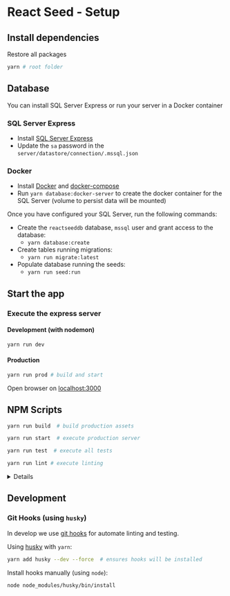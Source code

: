 # React Seed - Setup 

## Install dependencies

Restore all packages

```bash
yarn # root folder
```


## Database
You can install SQL Server Express or run your server in a Docker container
### SQL Server Express
* Install [SQL Server Express](https://www.microsoft.com/en-us/sql-server/sql-server-downloads)
* Update the `sa` password in the `server/datastore/connection/.mssql.json`
### Docker
* Install [Docker](https://docs.docker.com/engine/installation/) and [docker-compose](https://docs.docker.com/compose/install/)
* Run `yarn database:docker-server` to create the docker container for the SQL Server (volume to persist data will be mounted)

Once you have configured your SQL Server, run the following commands:
* Create the `reactseeddb` database, `mssql` user and grant access to the database:
    * `yarn database:create`
* Create tables running migrations: 
    * `yarn run migrate:latest`
* Populate database running the seeds: 
    * `yarn run seed:run`


## Start the app

### Execute the express server

#### Development (with nodemon)

```bash
yarn run dev
```

#### Production

```bash
yarn run prod # build and start
```

Open browser on [localhost:3000](http://localhost:3000/)


## NPM Scripts

```bash
yarn run build  # build production assets

yarn run start  # execute production server

yarn run test  # execute all tests

yarn run lint # execute linting
```

<details>

#### More scripts

* `test`: exec all test (client uses `jest`, server uses `tape`)
    * `test:client`: exec client test
    * `test:server`: exec server test
* `tdd`: exec test (on watch mode)
* `lint`: exec linting (`eslint`)
* `migrate:*`: knex migrations
    * `migrate:make`: create migration script
    * `migrate:latest`: exec migrations
    * `migrate:rollback`: rollback migration
* `seed:*`: data seeds
    * `seed:make`: create seed script
    * `seed:run`: exec seeds
* `stats`: run `npm` stats
* `build`: build production assets
* `start`: exec production server
* `dev`: exec development server
* `prod`: build production assets and exec production server

</details>


## Development 

### Git Hooks (using `husky`)

In develop we use [git hooks](https://git-scm.com/docs/githooks) for automate linting and testing.

Using [husky](https://github.com/typicode/husky) with `yarn`:

```bash
yarn add husky --dev --force  # ensures hooks will be installed
```

Install hooks manually (using `node`):
```bash
node node_modules/husky/bin/install
```
